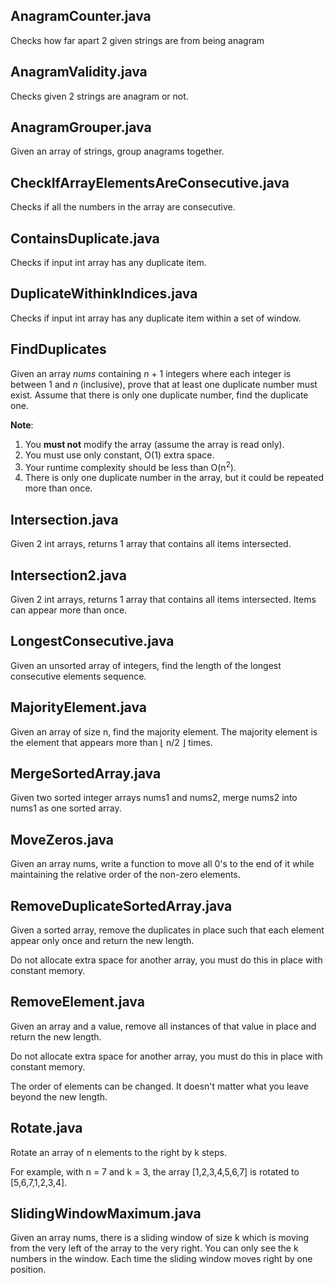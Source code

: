 ## AnagramCounter.java

Checks how far apart 2 given strings are from being anagram

## AnagramValidity.java

Checks given 2 strings are anagram or not.

## AnagramGrouper.java

Given an array of strings, group anagrams together.

## CheckIfArrayElementsAreConsecutive.java

Checks if all the numbers in the array are consecutive.

## ContainsDuplicate.java

Checks if input int array has any duplicate item.

## DuplicateWithinkIndices.java

Checks if input int array has any duplicate item within a set of window.

## FindDuplicates

Given an array *nums* containing *n* + 1 integers where each integer is between 1 and *n* (inclusive), prove that at least one duplicate number must exist. Assume that there is only one duplicate number, find the duplicate one.

**Note**:

1. You **must not** modify the array (assume the array is read only).
2. You must use only constant, O(1) extra space.
3. Your runtime complexity should be less than O(n<sup>2</sup>).
4. There is only one duplicate number in the array, but it could be repeated more than once.

## Intersection.java

Given 2 int arrays, returns 1 array that contains all items intersected.

## Intersection2.java

Given 2 int arrays, returns 1 array that contains all items intersected. Items can appear more than once.

## LongestConsecutive.java

Given an unsorted array of integers, find the length of the longest consecutive elements sequence.

## MajorityElement.java

Given an array of size n, find the majority element. The majority element is the element that appears more than ⌊ n/2 ⌋ times.

## MergeSortedArray.java

Given two sorted integer arrays nums1 and nums2, merge nums2 into nums1 as one sorted array.

## MoveZeros.java

Given an array nums, write a function to move all 0's to the end of it while maintaining the relative order of the non-zero elements.

## RemoveDuplicateSortedArray.java

Given a sorted array, remove the duplicates in place such that each element appear only once and return the new length.

Do not allocate extra space for another array, you must do this in place with constant memory.

## RemoveElement.java

Given an array and a value, remove all instances of that value in place and return the new length.

Do not allocate extra space for another array, you must do this in place with constant memory.

The order of elements can be changed. It doesn't matter what you leave beyond the new length.

## Rotate.java

Rotate an array of n elements to the right by k steps.

For example, with n = 7 and k = 3, the array [1,2,3,4,5,6,7] is rotated to [5,6,7,1,2,3,4].

## SlidingWindowMaximum.java

Given an array nums, there is a sliding window of size k which is moving from the very left of the array to the very right. You can only see the k numbers in the window. Each time the sliding window moves right by one position.
